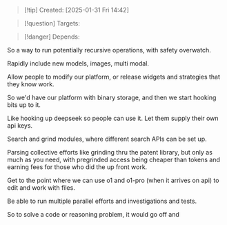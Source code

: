 
>[!tip] Created: [2025-01-31 Fri 14:42]

>[!question] Targets: 

>[!danger] Depends: 

So a way to run potentially recursive operations, with safety overwatch.

Rapidly include new models, images, multi modal.

Allow people to modify our platform, or release widgets and strategies that they know work.

So we'd have our platform with binary storage, and then we start hooking bits up to it.

Like hooking up deepseek so people can use it.  Let them supply their own api keys.

Search and grind modules, where different search APIs can be set up.

Parsing collective efforts like grinding thru the patent library, but only as much as you need, with pregrinded access being cheaper than tokens and earning fees for those who did the up front work.

Get to the point where we can use o1 and o1-pro (when it arrives on api) to edit and work with files.

Be able to run multiple parallel efforts and investigations and tests.

So to solve a code or reasoning problem, it would go off and 